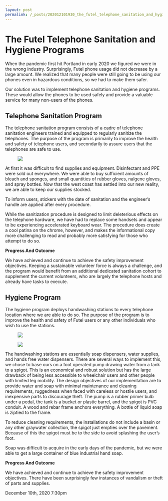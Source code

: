 ```yaml
---
layout: post
permalink: /_posts/202012101930_the_futel_telephone_sanitation_and_hygiene_programs
---
```


# The Futel Telephone Sanitation and Hygiene Programs

When the pandemic first hit Portland in early 2020 we figured we were in the wrong industry. Surprisingly, Futel phone usage did not decrease by a large amount. We realized that many people were still going to be using our phones even in hazardous conditions, so we had to make them safer.

Our solution was to implement telephone sanitation and hygiene programs. These would allow the phones to be used safely and provide a valuable service for many non-users of the phones.

<h2>Telephone Sanitation Program</h2>The telephone sanitation program consists of a cadre of telephone sanitation engineers trained and equipped to regularly sanitize the telephones. The purpose of the program is primarily to improve the health and safety of telephone users, and secondarily to assure users that the telephones are safe to use.

<figure class="tmblr-full" data-orig-height="2731" data-orig-width="2048"><img src="https://64.media.tumblr.com/a4f58d06542319c55aa38b5b09a7de69/03ef353b38b9a810-f1/s540x810/7bd4b98d56e7b24fe172503c78d33af67882889e.jpg" data-orig-height="2731" data-orig-width="2048"/></figure>At first it was difficult to find supplies and equipment. Disinfectant and PPE were sold out everywhere. We were able to buy sufficient amounts of bleach and sponges, and small quantities of rubber gloves, nalgene gloves, and spray bottles. Now that the west coast has settled into our new reality, we are able to keep our supplies stocked.

To inform users, stickers with the date of sanitation and the engineer&rsquo;s handle are applied after every procedure.

While the sanitization procedure is designed to limit deleterious effects on the telephone hardware, we have had to replace some handsets and appear to be experiencing accelerated keyboard wear. The procedure does create a cool patina on the chrome, however, and makes the informational copy more challenging to read and probably more satisfying for those who attempt to do so.

<b>Progress And Outcome</b>

We have achieved and continue to achieve the safety improvement objectives. Keeping a sustainable volunteer force is always a challenge, and the program would benefit from an additional dedicated sanitation cohort to supplement the current volunteers, who are largely the telephone hosts and already have tasks to execute.

<h2>Hygiene Program</h2>The hygiene program deploys handwashing stations to every telephone location where we are able to do so. The purpose of the program is to improve the health and safety of Futel users or any other individuals who wish to use the stations.

<figure class="tmblr-full" data-orig-height="1536" data-orig-width="2048"><img src="https://64.media.tumblr.com/c0ce9217a0126e89b65689535b93ff61/03ef353b38b9a810-67/s540x810/5426e8f61bee33ff14c08ef29090f61db02865b9.jpg" data-orig-height="1536" data-orig-width="2048"/></figure><figure class="tmblr-full" data-orig-height="1536" data-orig-width="2048"><img src="https://64.media.tumblr.com/67c325bd1952b82de8959a020032ed4e/03ef353b38b9a810-ec/s540x810/b0f5c988dc54e42da8bbf763de6e6dd164a64bc0.jpg" data-orig-height="1536" data-orig-width="2048"/></figure>The handwashing stations are essentially soap dispensers, water supplies, and hands free water dispensers. There are several ways to implement this, we chose to base ours on a foot operated pump drawing water from a tank to a spigot. This is an economical and robust solution but has the large drawback of being less accessible to wheelchair users and other people with limited leg mobility. The design objectives of our implementation are to provide water and soap with minimal maintenance and cleaning requirements, ruggedness when faced with careless or hostile users, and inexpensive parts to discourage theft. The pump is a rubber primer bulb under a pedal, the tank is a bucket or plastic barrel, and the spigot is PVC conduit. A wood and rebar frame anchors everything. A bottle of liquid soap is ziptied to the frame.

To reduce cleaning requirements, the installations do not include a basin or any other graywater collection, the spigot just empties over the pavement. Because of this the spigot must be to the side to avoid splashing the user&rsquo;s foot.

Soap was difficult to acquire in the early days of the pandemic, but we were able to get a large container of blue industrial hand soap.

<b>Progress And Outcome</b>

We have achieved and continue to achieve the safety improvement objectives.  There have been surprisingly few instances of vandalism or theft of parts and supplies.



<div id="footer">
<span id="timestamp"> December 10th, 2020 7:30pm </span>
</div>
